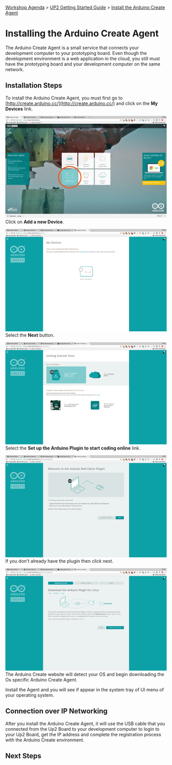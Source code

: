 [Workshop Agenda](README.md) > [UP2 Getting Started Guide](up2-getting-started.md) > [Install the Arduino Create Agent](up2-setup)

# Installing the Arduino Create Agent

The Arduino Create Agent is a small service that connects your development computer to your prototyping board. Even though the development environment is a web application in the cloud, you still must have the prototyping board and your development computer on the same network.

## Installation Steps
To install the Arduino Create Agent, you must first go to [http://create.arduino.cc/](http://create.arduino.cc/) and click on the **My Devices** link.

![](./images/arduino-create-agent/1c.png) Click on **Add a new Device**.

![](./images/arduino-create-agent/2.png) Select the **Next** button.

![](./images/arduino-create-agent/3.png) Select the **Set up the Arduino Plugin to start coding online** link.

![](./images/arduino-create-agent/4.png) If you don't already have the plugin then click next.

![](./images/arduino-create-agent/5.png) The Arduino Create website will detect your OS and begin downloading the Os specific Arduino Create Agent.

Install the Agent and you will see if appear in the system tray of UI menu of your operating system.

## Connection over IP Networking
After you install the Arduino Create Agent, it will use the USB cable that you connected from the Up2 Board to your development computer to login to your Up2 Board, get the IP address and complete the registration process with the Arduino Create environment.

## Next Steps
